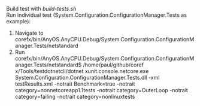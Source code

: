 Build test with *build-tests.sh*  
Run individual test (System.Configuration.ConfigurationManager.Tests as example):  
  1. Navigate to corefx/bin/AnyOS.AnyCPU.Debug/System.Configuration.ConfigurationManager.Tests/netstandard
  2. Run corefx/bin/AnyOS.AnyCPU.Debug/System.Configuration.ConfigurationManager.Tests/netstandard$ /home/paul/github/coref
x/Tools/testdotnetcli/dotnet xunit.console.netcore.exe System.Configuration.ConfigurationManager.Tests.dll -xml testResults.xml -notrait Benchmark=true -notrait category=nonnetcoreapp1.1tests -notrait category=OuterLoop -notrait category=failing -notrait category=nonlinuxtests
